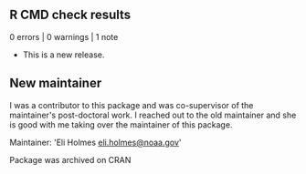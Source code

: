 ## R CMD check results

0 errors | 0 warnings | 1 note

* This is a new release.

## New maintainer

I was a contributor to this package and was co-supervisor of the maintainer's post-doctoral work. I reached out to the old maintainer and she is good with me taking over the maintainer of this package.

Maintainer: 'Eli Holmes <eli.holmes@noaa.gov>'

Package was archived on CRAN

